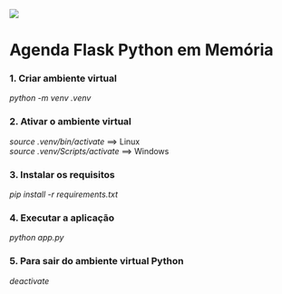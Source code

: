 ![](https://static.javatpoint.com/tutorial/flask/images/flask-tutorial.png)


# Agenda Flask Python em Memória


### 1. Criar ambiente virtual

*python -m venv .venv*


### 2. Ativar o ambiente virtual

*source .venv/bin/activate*     ==> Linux <br/>
*source .venv/Scripts/activate* ==> Windows


### 3. Instalar os requisitos

*pip install -r requirements.txt*


### 4. Executar a aplicação

*python app.py*


### 5. Para sair do ambiente virtual Python

*deactivate*